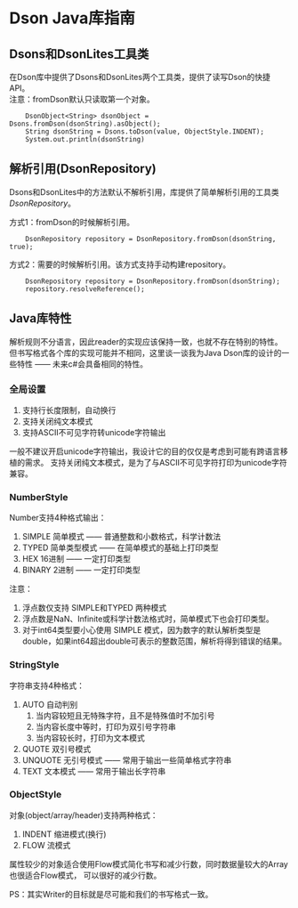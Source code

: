 # Dson Java库指南

## Dsons和DsonLites工具类

在Dson库中提供了Dsons和DsonLites两个工具类，提供了读写Dson的快捷API。  
注意：fromDson默认只读取第一个对象。

```
    DsonObject<String> dsonObject = Dsons.fromDson(dsonString).asObject();
    String dsonString = Dsons.toDson(value, ObjectStyle.INDENT);
    System.out.println(dsonString)
```

## 解析引用(DsonRepository)

Dsons和DsonLites中的方法默认不解析引用，库提供了简单解析引用的工具类*DsonRepository*。

方式1：fromDson的时候解析引用。

```
    DsonRepository repository = DsonRepository.fromDson(dsonString, true);
```

方式2：需要的时候解析引用。该方式支持手动构建repository。

```
    DsonRepository repository = DsonRepository.fromDson(dsonString);
    repository.resolveReference();
```

## Java库特性

解析规则不分语言，因此reader的实现应该保持一致，也就不存在特别的特性。
但书写格式各个库的实现可能并不相同，这里谈一谈我为Java Dson库的设计的一些特性 —— 未来c#会具备相同的特性。

### 全局设置

1. 支持行长度限制，自动换行
2. 支持关闭纯文本模式
3. 支持ASCII不可见字符转unicode字符输出

一般不建议开启unicode字符输出，我设计它的目的仅仅是考虑到可能有跨语言移植的需求。
支持关闭纯文本模式，是为了与ASCII不可见字符打印为unicode字符兼容。

### NumberStyle

Number支持4种格式输出：

1. SIMPLE 简单模式 —— 普通整数和小数格式，科学计数法
2. TYPED 简单类型模式 —— 在简单模式的基础上打印类型
3. HEX 16进制 —— 一定打印类型
4. BINARY 2进制 —— 一定打印类型

注意：

1. 浮点数仅支持 SIMPLE和TYPED 两种模式
2. 浮点数是NaN、Infinite或科学计数法格式时，简单模式下也会打印类型。
3. 对于int64类型要小心使用 SIMPLE 模式，因为数字的默认解析类型是 double，如果int64超出double可表示的整数范围，解析将得到错误的结果。

### StringStyle

字符串支持4种格式：

1. AUTO 自动判别
    1. 当内容较短且无特殊字符，且不是特殊值时不加引号
    2. 当内容长度中等时，打印为双引号字符串
    3. 当内容较长时，打印为文本模式
2. QUOTE 双引号模式
3. UNQUOTE 无引号模式 —— 常用于输出一些简单格式字符串
4. TEXT 文本模式 —— 常用于输出长字符串

### ObjectStyle

对象(object/array/header)支持两种格式：

1. INDENT 缩进模式(换行)
2. FLOW 流模式

属性较少的对象适合使用Flow模式简化书写和减少行数，同时数据量较大的Array也很适合Flow模式，
可以很好的减少行数。

PS：其实Writer的目标就是尽可能和我们的书写格式一致。